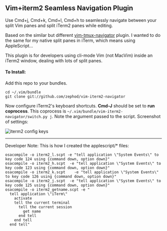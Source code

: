 ## Vim+iterm2 Seamless Navigation Plugin

Use Cmd+j, Cmd+k, Cmd+l, Cmd+h to seamlessly navigate between your split Vim panes and split iTerm2 panes while editing.

Based on the similar but different [vim-tmux-navigator](https://github.com/christoomey/vim-tmux-navigator) plugin. I wanted to do the same for my native split panes in iTerm, which means using AppleScript...

This plugin is for developers using cli-mode Vim (not MacVim) inside an iTerm2 window, dealing with lots of split panes.

#### To Install:

Add this repo to your bundles.

    cd ~/.vim/bundle
    git clone git://github.com/zephod/vim-iterm2-navigator

Now configure iTerm2's keyboard shortcuts. **Cmd-J** should be set to **run coprocess**. This coprocess is `~/.vim/bundle/vim-iterm2-navigator/switch.py j`. Note the argument passed to the script.  Screenshot of settings:

![iterm2 config keys](iterm2_options.png)

---

Developer Note: This is how I created the applescript/\* files:

    osacompile -o iterm2_l.scpt -e "tell application \"System Events\" to key code 124 using {command down, option down}"
    osacompile -o iterm2_h.scpt  -e "tell application \"System Events\" to key code 123 using {command down, option down}"
    osacompile -o iterm2_k.scpt    -e "tell application \"System Events\" to key code 126 using {command down, option down}"
    osacompile -o iterm2_j.scpt  -e "tell application \"System Events\" to key code 125 using {command down, option down}"
    osacompile -o iterm2_getname.scpt -e "
      tell application \"iTerm\"
        activate
        tell the current terminal
          tell the current session
            get name 
          end tell
        end tell
      end tell"

